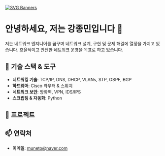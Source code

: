 [![SVG Banners](https://svg-banners.vercel.app/api?type=typeWriter&text1=Welcome%20Jongmin's%20Github%20👨‍💻&width=900&height=200)](https://github.com/Akshay090/svg-banners)

# 안녕하세요, 저는 강종민입니다 🤗

저는 네트워크 엔지니어를 꿈꾸며 네트워크 설계, 구현 및 문제 해결에 열정을 가지고 있습니다. 효율적이고 안전한 네트워크 운영을 목표로 하고 있습니다.

## 🔧 기술 스택 & 도구
- **네트워킹 기술**: TCP/IP, DNS, DHCP, VLANs, STP, OSPF, BGP
- **하드웨어**: Cisco 라우터 & 스위치
- **네트워크 보안**: 방화벽, VPN, IDS/IPS
- **스크립팅 & 자동화**: Python


## 🚀 프로젝트

## 📫 연락처
- **이메일**: muneto@naver.com

